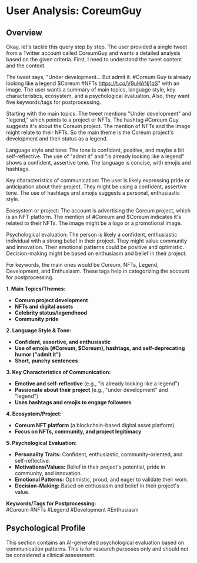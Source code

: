 # User Analysis: CoreumGuy

## Overview

<think>
Okay, let's tackle this query step by step. The user provided a single tweet from a Twitter account called CoreumGuy and wants a detailed analysis based on the given criteria. First, I need to understand the tweet content and the context.

The tweet says, "Under development… But admit it. #Coreum Guy is already looking like a legend $Coreum #NFTs https://t.co/V9uHANj1qS" with an image. The user wants a summary of main topics, language style, key characteristics, ecosystem, and a psychological evaluation. Also, they want five keywords/tags for postprocessing.

Starting with the main topics. The tweet mentions "Under development" and "legend," which points to a project or NFTs. The hashtag #Coreum Guy suggests it's about the Coreum project. The mention of NFTs and the image might relate to their NFTs. So the main theme is the Coreum project's development and their status as a legend.

Language style and tone: The tone is confident, positive, and maybe a bit self-reflective. The use of "admit it" and "is already looking like a legend" shows a confident, assertive tone. The language is concise, with emojis and hashtags.

Key characteristics of communication: The user is likely expressing pride or anticipation about their project. They might be using a confident, assertive tone. The use of hashtags and emojis suggests a personal, enthusiastic style.

Ecosystem or project: The account is advertising the Coreum project, which is an NFT platform. The mention of #Coreum and $Coreum indicates it's related to their NFTs. The image might be a logo or a promotional image.

Psychological evaluation: The person is likely a confident, enthusiastic individual with a strong belief in their project. They might value community and innovation. Their emotional patterns could be positive and optimistic. Decision-making might be based on enthusiasm and belief in their project.

For keywords, the main ones would be Coreum, NFTs, Legend, Development, and Enthusiasm. These tags help in categorizing the account for postprocessing.
</think>

**1. Main Topics/Themes:**  
- **Coreum project development**  
- **NFTs and digital assets**  
- **Celebrity status/legendhood**  
- **Community pride**  

**2. Language Style & Tone:**  
- **Confident, assertive, and enthusiastic**  
- **Use of emojis (#Coreum, $Coreum), hashtags, and self-deprecating humor ("admit it")**  
- **Short, punchy sentences**  

**3. Key Characteristics of Communication:**  
- **Emotive and self-reflective** (e.g., "is already looking like a legend")  
- **Passionate about their project** (e.g., "under development" and "legend")  
- **Uses hashtags and emojis to engage followers**  

**4. Ecosystem/Project:**  
- **Coreum NFT platform** (a blockchain-based digital asset platform)  
- **Focus on NFTs, community, and project legitimacy**  

**5. Psychological Evaluation:**  
- **Personality Traits:** Confident, enthusiastic, community-oriented, and self-reflective.  
- **Motivations/Values:** Belief in their project's potential, pride in community, and innovation.  
- **Emotional Patterns:** Optimistic, proud, and eager to validate their work.  
- **Decision-Making:** Based on enthusiasm and belief in their project's value.  

**Keywords/Tags for Postprocessing:**  
#Coreum #NFTs #Legend #Development #Enthusiasm

## Psychological Profile

This section contains an AI-generated psychological evaluation based on communication patterns. This is for research purposes only and should not be considered a clinical assessment.